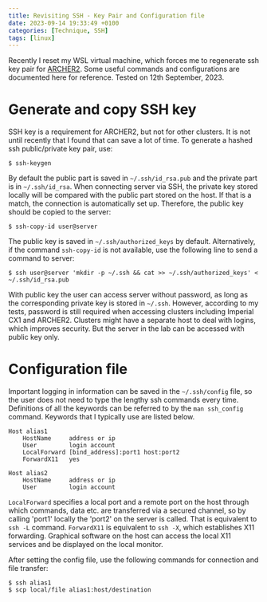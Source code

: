 ```yaml
---
title: Revisiting SSH - Key Pair and Configuration file
date: 2023-09-14 19:33:49 +0100
categories: [Technique, SSH]
tags: [linux]
---
```


Recently I reset my WSL virtual machine, which forces me to regenerate ssh key pair for [ARCHER2](https://docs.archer2.ac.uk/). Some useful commands and configurations are documented here for reference. Tested on 12th September, 2023.

# Generate and copy SSH key

SSH key is a requirement for ARCHER2, but not for other clusters. It is not until recently that I found that can save a lot of time. To generate a hashed ssh public/private key pair, use:

``` console
$ ssh-keygen
```

By default the public part is saved in `~/.ssh/id_rsa.pub` and the private part is in `~/.ssh/id_rsa`. When connecting server via SSH, the private key stored locally will be compared with the public part stored on the host. If that is a match, the connection is automatically set up. Therefore, the public key should be copied to the server:

``` console
$ ssh-copy-id user@server
```

The public key is saved in `~/.ssh/authorized_keys` by default. Alternatively, if the command `ssh-copy-id` is not available, use the following line to send a command to server:

``` console
$ ssh user@server 'mkdir -p ~/.ssh && cat >> ~/.ssh/authorized_keys' < ~/.ssh/id_rsa.pub
```

With public key the user can access server without password, as long as the corresponding private key is stored in `~/.ssh`. However, according to my tests, password is still required when accessing clusters including Imperial CX1 and ARCHER2. Clusters might have a separate host to deal with logins, which improves security. But the server in the lab can be accessed with public key only.

# Configuration file

Important logging in information can be saved in the `~/.ssh/config` file, so the user does not need to type the lengthy ssh commands every time. Definitions of all the keywords can be referred to by the `man ssh_config` command. Keywords that I typically use are listed below.

``` text
Host alias1
	HostName     address or ip
	User         login account
	LocalForward [bind_address]:port1 host:port2
	ForwardX11   yes

Host alias2
	HostName     address or ip
	User         login account
```

`LocalForward` specifies a local port and a remote port on the host through which commands, data etc. are transferred via a secured channel, so by calling 'port1' locally the 'port2' on the server is called. That is equivalent to `ssh -L` command. `ForwardX11` is equivalent to `ssh -X`, which establishes X11 forwarding. Graphical software on the host can access the local X11 services and be displayed on the local monitor.

After setting the config file, use the following commands for connection and file transfer:

``` console
$ ssh alias1
$ scp local/file alias1:host/destination
```
